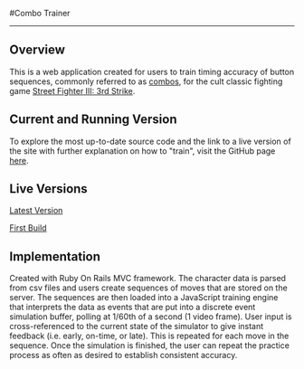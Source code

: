 #Combo Trainer

---

## Overview

This is a web application created for users to train timing accuracy of
button sequences, commonly referred to as
[combos](http://en.wikipedia.org/wiki/Combo_\(video_gaming\)), for the
cult classic fighting game [Street Fighter III: 3rd
Strike](http://en.wikipedia.org/wiki/Street_Fighter_III:_3rd_Strike).

## Current and Running Version

To explore the most up-to-date source code and the link to a live
version of the site with further explanation on how to "train", visit
the GitHub page [here](https://github.com/kverrier/Combo-Trainer).

## Live Versions
[Latest Version]()

[First Build](http://electric-window-8954.herokuapp.com)


## Implementation

Created with Ruby On Rails MVC framework. The character data is parsed
from csv files and users create sequences of moves that are stored on
the server. The sequences are then loaded into a JavaScript training
engine that interprets the data as events that are put into a discrete
event simulation buffer, polling at 1/60th of a second (1 video frame).
User input is cross-referenced to the current state of the simulator to
give instant feedback (i.e.  early, on-time, or late).  This is repeated
for each move in the sequence. Once the simulation is finished, the user
can repeat the practice process as often as desired to establish
consistent accuracy.

